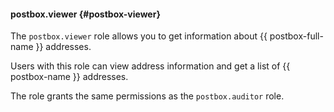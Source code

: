 #### postbox.viewer {#postbox-viewer}

The `postbox.viewer` role allows you to get information about {{ postbox-full-name }} addresses.

Users with this role can view address information and get a list of {{ postbox-name }} addresses.

The role grants the same permissions as the `postbox.auditor` role.
